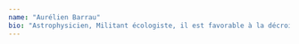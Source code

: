 ```yaml
---
name: "Aurélien Barrau"
bio: "Astrophysicien, Militant écologiste, il est favorable à la décroissance. Il est souvent classé proche des thèses collapsologistes,"
---
```


